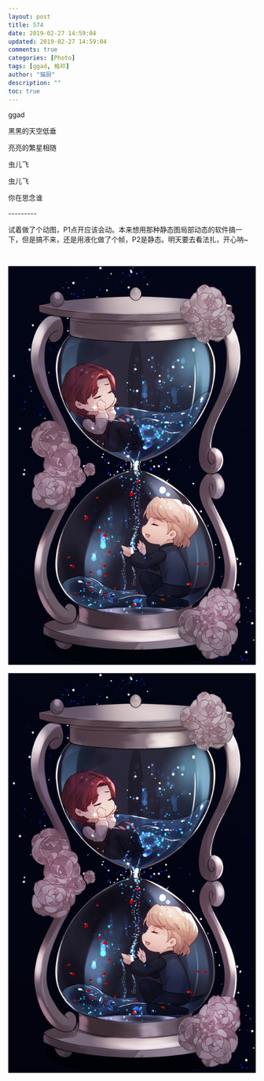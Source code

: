 ```yaml
---
layout: post
title: 574
date: 2019-02-27 14:59:04
updated: 2019-02-27 14:59:04
comments: true
categories: [Photo]
tags: [ggad, 格邓]
author: "猫厨"
description: ""
toc: true
---
```


<p>ggad</p> 
<p>黑黑的天空低垂</p> 
<p>亮亮的繁星相随</p> 
<p>虫儿飞</p> 
<p>虫儿飞</p> 
<p>你在思念谁</p> 
<p>---------</p> 
<p>试着做了个动图，P1点开应该会动。本来想用那种静态图局部动态的软件搞一下，但是搞不来，还是用液化做了个帧，P2是静态。明天要去看法扎，开心呐~</p> 
<p><br /></p>

![](https://raw.githubusercontent.com/alicewish/meowchain247/master/img_cVZNdzJtQk9JV2Z5Z21UVDBhYzlMdUkyS0VEcmxkUjRhcnFUT2VCQUxodmlQNG9jRXNBVDRBPT0.gif)

![](https://raw.githubusercontent.com/alicewish/meowchain247/master/img_cVZNdzJtQk9JV2RQTk93MlQ0WU5TYm5PSWEzcG5INWRSNE1qUDVYN1BNS2NMaG01RzE1ZUdBPT0.jpg)